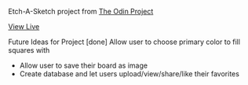 Etch-A-Sketch project from [The Odin Project](https://www.theodinproject.com/courses/web-development-101/lessons/etch-a-sketch-project)

[View Live](https://jmorales2012.github.io/etch-a-sketch/)


Future Ideas for Project
[done] Allow user to choose primary color to fill squares with
* Allow user to save their board as image
* Create database and let users upload/view/share/like their favorites